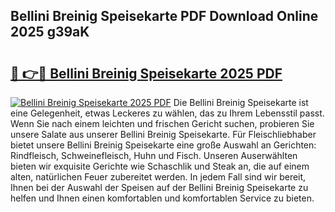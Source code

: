 ## Bellini Breinig Speisekarte PDF Download Online 2025 g39aK

# <h2><a href="http://gc9g1wm.nevu.top/?p=Bellini+Breinig+Speisekarte">🔗 👉🔴 Bellini Breinig Speisekarte 2025 PDF</a></h2>

[![Bellini Breinig Speisekarte 2025 PDF](https://i.imgur.com/dBaPXMq.png)](http://gc9g1wm.nevu.top/?p=Bellini+Breinig+Speisekarte)
Die Bellini Breinig Speisekarte ist eine Gelegenheit, etwas Leckeres zu wählen, das zu Ihrem Lebensstil passt. Wenn Sie nach einem leichten und frischen Gericht suchen, probieren Sie unsere Salate aus unserer Bellini Breinig Speisekarte. Für Fleischliebhaber bietet unsere Bellini Breinig Speisekarte eine große Auswahl an Gerichten: Rindfleisch, Schweinefleisch, Huhn und Fisch. Unseren Auserwählten bieten wir exquisite Gerichte wie Schaschlik und Steak an, die auf einem alten, natürlichen Feuer zubereitet werden. In jedem Fall sind wir bereit, Ihnen bei der Auswahl der Speisen auf der Bellini Breinig Speisekarte zu helfen und Ihnen einen komfortablen und komfortablen Service zu bieten.
